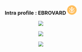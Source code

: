 <h3 align="center">Intra profile : EBROVARD <img style="margin:auto;" src="logo.png" width="30"> </h3>

  <p align="center">
    <img src="http://badge42.herokuapp.com/api/stats/ebrovard?privacyEmail=true" width="700" />
  </p>
  
  <p align="center">
    <img src="https://github-readme-stats.vercel.app/api?username=edoardo2721&count_private=true&show_icons=true&hide=issues&hide_border=true&theme=slateorange""https://github.com/edoardo2721?tab=repositories" width="500" />
  </p>

  <p align="center">
    <img src="https://github-readme-stats.vercel.app/api/top-langs/?username=edoardo2721&hide_border=true&theme=slateorange""https://github.com/edoardo2721?tab=repositories" width="500" />
  </p>

<!--
**edoardo2721/edoardo2721** is a ✨ _special_ ✨ repository because its `README.md` (this file) appears on your GitHub profile.

Here are some ideas to get you started:

- 🔭 I’m currently working on ...
- 🌱 I’m currently learning ...
- 👯 I’m looking to collaborate on ...
- 🤔 I’m looking for help with ...
- 💬 Ask me about ...
- 📫 How to reach me: ...
- 😄 Pronouns: ...
- ⚡ Fun fact: ...
-->

